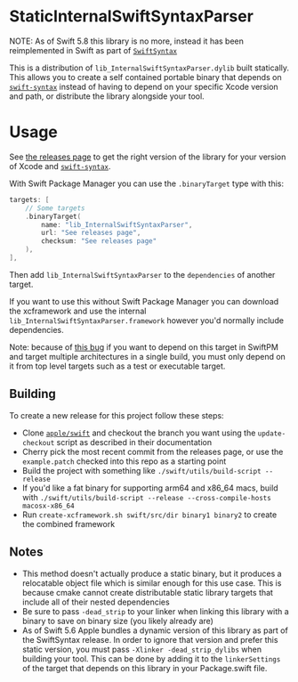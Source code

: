 # StaticInternalSwiftSyntaxParser

NOTE: As of Swift 5.8 this library is no more, instead it has been
reimplemented in Swift as part of
[`SwiftSyntax`](https://github.com/apple/swift-syntax)

This is a distribution of `lib_InternalSwiftSyntaxParser.dylib` built
statically. This allows you to create a self contained portable binary
that depends on [`swift-syntax`][swift-syntax] instead of having to
depend on your specific Xcode version and path, or distribute the
library alongside your tool.

# Usage

See [the releases
page](https://github.com/keith/StaticInternalSwiftSyntaxParser/releases)
to get the right version of the library for your version of Xcode and
[`swift-syntax`][swift-syntax].

With Swift Package Manager you can use the `.binaryTarget` type with
this:

```swift
targets: [
    // Some targets
    .binaryTarget(
        name: "lib_InternalSwiftSyntaxParser",
        url: "See releases page",
        checksum: "See releases page"
    ),
],
```

Then add `lib_InternalSwiftSyntaxParser` to the `dependencies` of
another target.

If you want to use this without Swift Package Manager you can download
the xcframework and use the internal
`lib_InternalSwiftSyntaxParser.framework` however you'd normally include
dependencies.

Note: because of [this bug](https://bugs.swift.org/browse/SR-15802) if
you want to depend on this target in SwiftPM and target multiple
architectures in a single build, you must only depend on it from top
level targets such as a test or executable target.

## Building

To create a new release for this project follow these steps:

- Clone [`apple/swift`](https://github.com/apple/swift) and checkout the
  branch you want using the `update-checkout` script as described in
  their documentation
- Cherry pick the most recent commit from the releases page, or use the
  `example.patch` checked into this repo as a starting point
- Build the project with something like `./swift/utils/build-script
  --release`
- If you'd like a fat binary for supporting arm64 and x86_64 macs, build
  with `./swift/utils/build-script --release --cross-compile-hosts
  macosx-x86_64`
- Run `create-xcframework.sh swift/src/dir binary1 binary2` to create
  the combined framework

## Notes

- This method doesn't actually produce a static binary, but it produces
  a relocatable object file which is similar enough for this use case.
  This is because cmake cannot create distributable static library
  targets that include all of their nested dependencies
- Be sure to pass `-dead_strip` to your linker when linking this library
  with a binary to save on binary size (you likely already are)
- As of Swift 5.6 Apple bundles a dynamic version of this library as part
  of the SwiftSyntax release. In order to ignore that version and prefer
  this static version, you must pass `-Xlinker -dead_strip_dylibs` when
  building your tool. This can be done by adding it to the `linkerSettings`
  of the target that depends on this library in your Package.swift file.

[swift-syntax]: https://github.com/apple/swift-syntax
